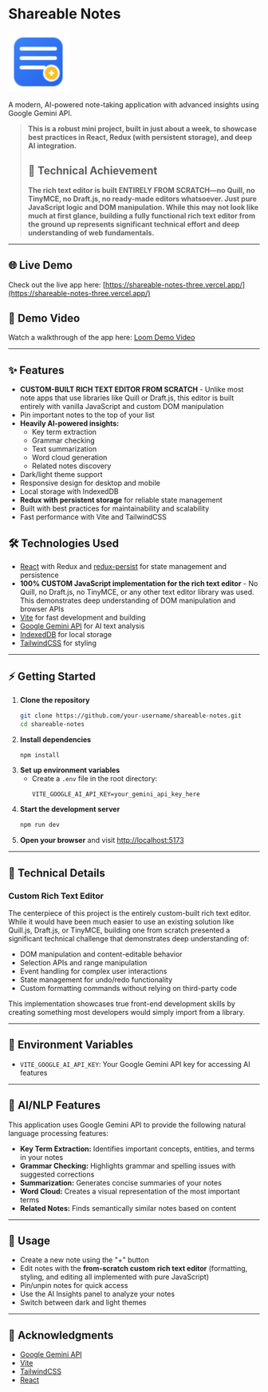 # Shareable Notes

<!-- Project Logo -->
<p align="left">
  <img src="public/notes-icon.svg" alt="Shareable Notes Logo" width="120" />
</p>

A modern, AI-powered note-taking application with advanced insights using Google Gemini API.

> **This is a robust mini project, built in just about a week, to showcase best practices in React, Redux (with persistent storage), and deep AI integration.**
>
> ## 💪 Technical Achievement
>
> **The rich text editor is built ENTIRELY FROM SCRATCH—no Quill, no TinyMCE, no Draft.js, no ready-made editors whatsoever. Just pure JavaScript logic and DOM manipulation. While this may not look like much at first glance, building a fully functional rich text editor from the ground up represents significant technical effort and deep understanding of web fundamentals.**

---

## 🌐 Live Demo

Check out the live app here: [https://shareable-notes-three.vercel.app/](https://shareable-notes-three.vercel.app/)

## 🎥 Demo Video

Watch a walkthrough of the app here: [Loom Demo Video](https://www.loom.com/share/a1e1274a0a28441cb46bf50957b9742e?sid=63bff59b-25ed-4e40-95af-57833e5eda24)

---

## ✨ Features

- **CUSTOM-BUILT RICH TEXT EDITOR FROM SCRATCH** - Unlike most note apps that use libraries like Quill or Draft.js, this editor is built entirely with vanilla JavaScript and custom DOM manipulation
- Pin important notes to the top of your list
- **Heavily AI-powered insights:**
  - Key term extraction
  - Grammar checking
  - Text summarization
  - Word cloud generation
  - Related notes discovery
- Dark/light theme support
- Responsive design for desktop and mobile
- Local storage with IndexedDB
- **Redux with persistent storage** for reliable state management
- Built with best practices for maintainability and scalability
- Fast performance with Vite and TailwindCSS

## 🛠️ Technologies Used

- [React](https://react.dev/) with Redux and [redux-persist](https://github.com/rt2zz/redux-persist) for state management and persistence
- **100% CUSTOM JavaScript implementation for the rich text editor** - No Quill, no Draft.js, no TinyMCE, or any other text editor library was used. This demonstrates deep understanding of DOM manipulation and browser APIs
- [Vite](https://vitejs.dev/) for fast development and building
- [Google Gemini API](https://ai.google.dev/) for AI text analysis
- [IndexedDB](https://developer.mozilla.org/en-US/docs/Web/API/IndexedDB_API) for local storage
- [TailwindCSS](https://tailwindcss.com/) for styling

---

## ⚡ Getting Started

1. **Clone the repository**
   ```sh
   git clone https://github.com/your-username/shareable-notes.git
   cd shareable-notes
   ```
2. **Install dependencies**
   ```sh
   npm install
   ```
3. **Set up environment variables**
   - Create a `.env` file in the root directory:
     ```env
     VITE_GOOGLE_AI_API_KEY=your_gemini_api_key_here
     ```
4. **Start the development server**
   ```sh
   npm run dev
   ```
5. **Open your browser** and visit [http://localhost:5173](http://localhost:5173)

---

## 🔧 Technical Details

### Custom Rich Text Editor

The centerpiece of this project is the entirely custom-built rich text editor. While it would have been much easier to use an existing solution like Quill.js, Draft.js, or TinyMCE, building one from scratch presented a significant technical challenge that demonstrates deep understanding of:

- DOM manipulation and content-editable behavior
- Selection APIs and range manipulation
- Event handling for complex user interactions
- State management for undo/redo functionality
- Custom formatting commands without relying on third-party code

This implementation showcases true front-end development skills by creating something most developers would simply import from a library.

---

## 🔑 Environment Variables

- `VITE_GOOGLE_AI_API_KEY`: Your Google Gemini API key for accessing AI features

---

## 🤖 AI/NLP Features

This application uses Google Gemini API to provide the following natural language processing features:

- **Key Term Extraction:** Identifies important concepts, entities, and terms in your notes
- **Grammar Checking:** Highlights grammar and spelling issues with suggested corrections
- **Summarization:** Generates concise summaries of your notes
- **Word Cloud:** Creates a visual representation of the most important terms
- **Related Notes:** Finds semantically similar notes based on content

---

## 📄 Usage

- Create a new note using the "+" button
- Edit notes with the **from-scratch custom rich text editor** (formatting, styling, and editing all implemented with pure JavaScript)
- Pin/unpin notes for quick access
- Use the AI Insights panel to analyze your notes
- Switch between dark and light themes

---

## 🙏 Acknowledgments

- [Google Gemini API](https://ai.google.dev/)
- [Vite](https://vitejs.dev/)
- [TailwindCSS](https://tailwindcss.com/)
- [React](https://react.dev/)
